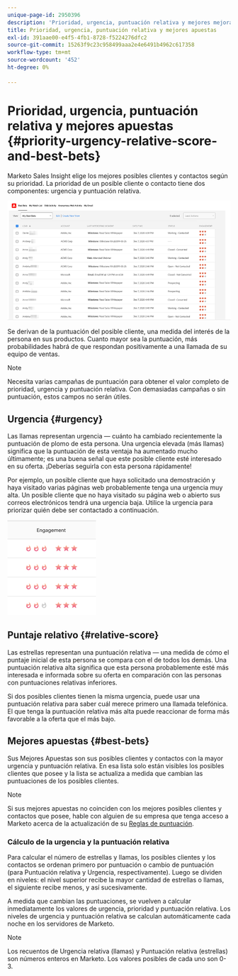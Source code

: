 ```yaml
---
unique-page-id: 2950396
description: 'Prioridad, urgencia, puntuación relativa y mejores mejoras: Marketo Docs: documentación del producto'
title: Prioridad, urgencia, puntuación relativa y mejores apuestas
exl-id: 391aae00-e4f5-4fb1-8728-f5224276dfc2
source-git-commit: 15263f9c23c958499aaa2e4e6491b4962c617358
workflow-type: tm+mt
source-wordcount: '452'
ht-degree: 0%

---
```


# Prioridad, urgencia, puntuación relativa y mejores apuestas {#priority-urgency-relative-score-and-best-bets}

Marketo Sales Insight elige los mejores posibles clientes y contactos según su prioridad. La prioridad de un posible cliente o contacto tiene dos componentes: urgencia y puntuación relativa.

![](assets/priority-urgency-relative-score-and-best-bets-1.png)

Se derivan de la puntuación del posible cliente, una medida del interés de la persona en sus productos. Cuanto mayor sea la puntuación, más probabilidades habrá de que respondan positivamente a una llamada de su equipo de ventas.

>[!NOTE]
>
>Necesita varias campañas de puntuación para obtener el valor completo de prioridad, urgencia y puntuación relativa.  Con demasiadas campañas o sin puntuación, estos campos no serán útiles.

## Urgencia {#urgency}

Las llamas representan urgencia — cuánto ha cambiado recientemente la puntuación de plomo de esta persona. Una urgencia elevada (más llamas) significa que la puntuación de esta ventaja ha aumentado mucho últimamente; es una buena señal que este posible cliente esté interesado en su oferta. ¡Deberías seguirla con esta persona rápidamente!

Por ejemplo, un posible cliente que haya solicitado una demostración y haya visitado varias páginas web probablemente tenga una urgencia muy alta. Un posible cliente que no haya visitado su página web o abierto sus correos electrónicos tendrá una urgencia baja. Utilice la urgencia para priorizar quién debe ser contactado a continuación.

![](assets/priority-urgency-relative-score-and-best-bets-2.png)

## Puntaje relativo {#relative-score}

Las estrellas representan una puntuación relativa — una medida de cómo el puntaje inicial de esta persona se compara con el de todos los demás. Una puntuación relativa alta significa que esta persona probablemente esté más interesada e informada sobre su oferta en comparación con las personas con puntuaciones relativas inferiores.

Si dos posibles clientes tienen la misma urgencia, puede usar una puntuación relativa para saber cuál merece primero una llamada telefónica. El que tenga la puntuación relativa más alta puede reaccionar de forma más favorable a la oferta que el más bajo.

## Mejores apuestas {#best-bets}

Sus Mejores Apuestas son sus posibles clientes y contactos con la mayor urgencia y puntuación relativa. En esa lista solo están visibles los posibles clientes que posee y la lista se actualiza a medida que cambian las puntuaciones de los posibles clientes.

>[!NOTE]
>
>Si sus mejores apuestas no coinciden con los mejores posibles clientes y contactos que posee, hable con alguien de su empresa que tenga acceso a Marketo acerca de la actualización de su [Reglas de puntuación](/help/marketo/getting-started/quick-wins/simple-scoring.md).

### Cálculo de la urgencia y la puntuación relativa

Para calcular el número de estrellas y llamas, los posibles clientes y los contactos se ordenan primero por puntuación o cambio de puntuación (para Puntuación relativa y Urgencia, respectivamente). Luego se dividen en niveles: el nivel superior recibe la mayor cantidad de estrellas o llamas, el siguiente recibe menos, y así sucesivamente.

A medida que cambian las puntuaciones, se vuelven a calcular inmediatamente los valores de urgencia, prioridad y puntuación relativa. Los niveles de urgencia y puntuación relativa se calculan automáticamente cada noche en los servidores de Marketo.

>[!NOTE]
>
>Los recuentos de Urgencia relativa (llamas) y Puntuación relativa (estrellas) son números enteros en Marketo. Los valores posibles de cada uno son 0-3.
